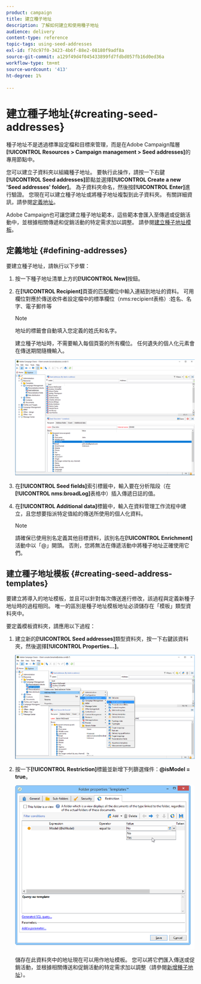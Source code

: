 ```yaml
---
product: campaign
title: 建立種子地址
description: 了解如何建立和使用種子地址
audience: delivery
content-type: reference
topic-tags: using-seed-addresses
exl-id: f7dc97f0-3423-4b6f-88e2-08180f9adf8a
source-git-commit: a129f49d4f045433899fd7fdbd057fb16d0ed36a
workflow-type: tm+mt
source-wordcount: '413'
ht-degree: 1%

---
```


# 建立種子地址{#creating-seed-addresses}

種子地址不是透過標準設定檔和目標來管理，而是在Adobe Campaign階層&#x200B;**[!UICONTROL Resources > Campaign management > Seed addresses]**&#x200B;的專用節點中。

您可以建立子資料夾以組織種子地址。 要執行此操作，請按一下右鍵&#x200B;**[!UICONTROL Seed addresses]**&#x200B;節點並選擇&#x200B;**[!UICONTROL Create a new 'Seed addresses' folder]**。 為子資料夾命名，然後按&#x200B;**[!UICONTROL Enter]**&#x200B;進行驗證。 您現在可以建立種子地址或將種子地址複製到此子資料夾。 有關詳細資訊，請參閱[定義地址](#defining-addresses)。

Adobe Campaign也可讓您建立種子地址範本，這些範本會匯入至傳遞或促銷活動中，並根據相關傳遞和促銷活動的特定需求加以調整。 請參閱[建立種子地址模板](#creating-seed-address-templates)。

## 定義地址 {#defining-addresses}

要建立種子地址，請執行以下步驟：

1. 按一下種子地址清單上方的&#x200B;**[!UICONTROL New]**&#x200B;按鈕。
1. 在&#x200B;**[!UICONTROL Recipient]**&#x200B;頁簽的匹配欄位中輸入連結到地址的資料。 可用欄位對應於傳送收件者設定檔中的標準欄位（nms:recipient表格）:姓名、名字、電子郵件等

   >[!NOTE]
   >
   >地址的標籤會自動填入您定義的姓氏和名字。
   >
   >建立種子地址時，不需要輸入每個頁簽的所有欄位。 任何遺失的個人化元素會在傳送期間隨機輸入。

   ![](assets/s_ncs_user_seedlist_new_address.png)

1. 在&#x200B;**[!UICONTROL Seed fields]**&#x200B;索引標籤中，輸入要在分析階段（在&#x200B;**[!UICONTROL nms:broadLog]**&#x200B;表格中）插入傳遞日誌的值。

1. 在&#x200B;**[!UICONTROL Additional data]**&#x200B;標籤中，輸入在資料管理工作流程中建立，且您想要指派特定值給的傳送所使用的個人化資料。

   >[!NOTE]
   >
   >請確保已使用別名定義其他目標資料，該別名在&#x200B;**[!UICONTROL Enrichment]**&#x200B;活動中以「@」開頭。 否則，您將無法在傳遞活動中將種子地址正確使用它們。

## 建立種子地址模板 {#creating-seed-address-templates}

要建立將導入的地址模板，並且可以針對每次傳送進行修改，該過程與定義新種子地址時的過程相同。 唯一的區別是種子地址模板地址必須儲存在「模板」類型資料夾中。

要定義模板資料夾，請應用以下過程：

1. 建立新的&#x200B;**[!UICONTROL Seed addresses]**&#x200B;類型資料夾，按一下右鍵該資料夾，然後選擇&#x200B;**[!UICONTROL Properties...]**。

   ![](assets/s_ncs_user_seedlist_template_folder.png)

1. 按一下&#x200B;**[!UICONTROL Restriction]**&#x200B;標籤並新增下列篩選條件：**@isModel = true**。

   ![](assets/s_ncs_user_seedlist_folder_is_model.png)

   儲存在此資料夾中的地址現在可以用作地址模板。 您可以將它們匯入傳送或促銷活動，並根據相關傳送和促銷活動的特定需求加以調整（請參閱[新增種子地址](adding-seed-addresses.md)）。
